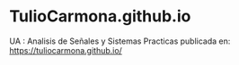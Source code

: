 # TulioCarmona.github.io
UA : Analisis de Señales y Sistemas
Practicas publicada en: https://tuliocarmona.github.io/
